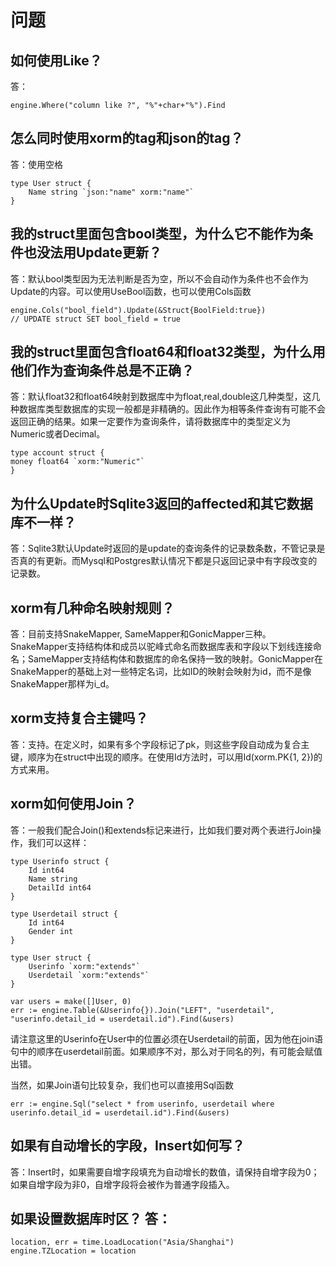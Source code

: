 # 问题
## 如何使用Like？
答：
```
engine.Where("column like ?", "%"+char+"%").Find
```
## 怎么同时使用xorm的tag和json的tag？
答：使用空格
```
type User struct {
    Name string `json:"name" xorm:"name"`
}
```
## 我的struct里面包含bool类型，为什么它不能作为条件也没法用Update更新？
答：默认bool类型因为无法判断是否为空，所以不会自动作为条件也不会作为Update的内容。可以使用UseBool函数，也可以使用Cols函数
```
engine.Cols("bool_field").Update(&Struct{BoolField:true})
// UPDATE struct SET bool_field = true
```
## 我的struct里面包含float64和float32类型，为什么用他们作为查询条件总是不正确？
答：默认float32和float64映射到数据库中为float,real,double这几种类型，这几种数据库类型数据库的实现一般都是非精确的。因此作为相等条件查询有可能不会返回正确的结果。如果一定要作为查询条件，请将数据库中的类型定义为Numeric或者Decimal。
```
type account struct {
money float64 `xorm:"Numeric"`
}
```
## 为什么Update时Sqlite3返回的affected和其它数据库不一样？
答：Sqlite3默认Update时返回的是update的查询条件的记录数条数，不管记录是否真的有更新。而Mysql和Postgres默认情况下都是只返回记录中有字段改变的记录数。

## xorm有几种命名映射规则？
答：目前支持SnakeMapper, SameMapper和GonicMapper三种。SnakeMapper支持结构体和成员以驼峰式命名而数据库表和字段以下划线连接命名；SameMapper支持结构体和数据库的命名保持一致的映射。GonicMapper在SnakeMapper的基础上对一些特定名词，比如ID的映射会映射为id，而不是像SnakeMapper那样为i_d。

## xorm支持复合主键吗？
答：支持。在定义时，如果有多个字段标记了pk，则这些字段自动成为复合主键，顺序为在struct中出现的顺序。在使用Id方法时，可以用Id(xorm.PK{1, 2})的方式来用。

## xorm如何使用Join？
答：一般我们配合Join()和extends标记来进行，比如我们要对两个表进行Join操作，我们可以这样：
```
type Userinfo struct {
    Id int64
    Name string
    DetailId int64
}

type Userdetail struct {
    Id int64
    Gender int
}

type User struct {
    Userinfo `xorm:"extends"`
    Userdetail `xorm:"extends"`
}

var users = make([]User, 0)
err := engine.Table(&Userinfo{}).Join("LEFT", "userdetail", "userinfo.detail_id = userdetail.id").Find(&users)
```
请注意这里的Userinfo在User中的位置必须在Userdetail的前面，因为他在join语句中的顺序在userdetail前面。如果顺序不对，那么对于同名的列，有可能会赋值出错。

当然，如果Join语句比较复杂，我们也可以直接用Sql函数
```
err := engine.Sql("select * from userinfo, userdetail where userinfo.detail_id = userdetail.id").Find(&users)
```
## 如果有自动增长的字段，Insert如何写？ 
答：Insert时，如果需要自增字段填充为自动增长的数值，请保持自增字段为0；如果自增字段为非0，自增字段将会被作为普通字段插入。

## 如果设置数据库时区？ 答：
```
location, err = time.LoadLocation("Asia/Shanghai")
engine.TZLocation = location
```